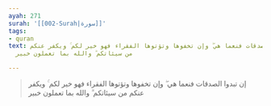 ```yaml
---
ayah: 271
surah: '[[002-Surah|سورة]]'
tags:
- quran
text: إن تبدوا الصدقات فنعما هي ۖ وإن تخفوها وتؤتوها الفقراء فهو خير لكم ۚ ويكفر عنكم
  من سيئاتكم ۗ والله بما تعملون خبير

---
```

> إن تبدوا الصدقات فنعما هي ۖ وإن تخفوها وتؤتوها الفقراء فهو خير لكم ۚ ويكفر عنكم من سيئاتكم ۗ والله بما تعملون خبير
